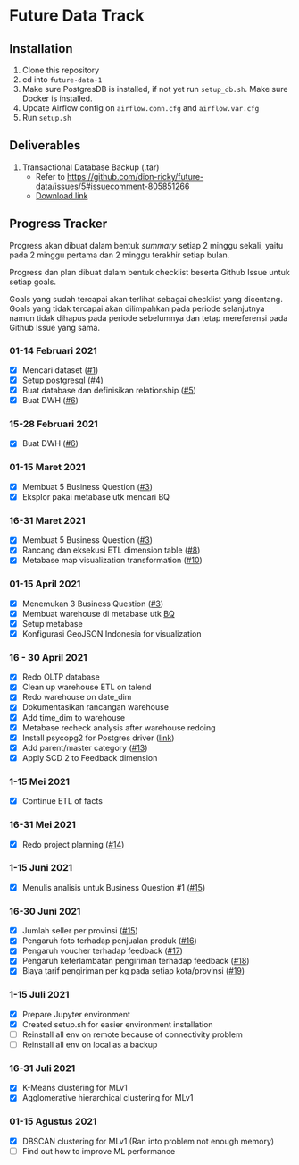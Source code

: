 # Future Data Track

## Installation
1. Clone this repository
2. cd into `future-data-1`
3. Make sure PostgresDB is installed, if not yet run `setup_db.sh`. Make sure Docker is installed.
4. Update Airflow config on `airflow.conn.cfg` and `airflow.var.cfg`
6. Run `setup.sh`

## Deliverables
1. Transactional Database Backup (.tar)
    - Refer to https://github.com/dion-ricky/future-data/issues/5#issuecomment-805851266
    - [Download link](https://storage.googleapis.com/dionricky-static/ecommerce.tar)

## Progress Tracker
Progress akan dibuat dalam bentuk *summary* setiap 2 minggu sekali, yaitu pada 2 minggu pertama dan 2 minggu terakhir setiap bulan.

Progress dan plan dibuat dalam bentuk checklist beserta Github Issue untuk setiap goals.

Goals yang sudah tercapai akan terlihat sebagai checklist yang dicentang. Goals yang tidak tercapai akan dilimpahkan pada periode selanjutnya namun tidak dihapus pada periode sebelumnya dan tetap mereferensi pada Github Issue yang sama.

### 01-14 Februari 2021
- [x] Mencari dataset ([#1](https://github.com/dion-ricky/future-data/issues/1))
- [x] Setup postgresql ([#4](https://github.com/dion-ricky/future-data/issues/4))
- [x] Buat database dan definisikan relationship ([#5](https://github.com/dion-ricky/future-data/issues/5))
- [x] Buat DWH ([#6](https://github.com/dion-ricky/future-data/issues/6))

### 15-28 Februari 2021
- [x] Buat DWH ([#6](https://github.com/dion-ricky/future-data/issues/6))

### 01-15 Maret 2021
- [x] Membuat 5 Business Question ([#3](https://github.com/dion-ricky/future-data/issues/3))
- [x] Eksplor pakai metabase utk mencari BQ

### 16-31 Maret 2021
- [x] Membuat 5 Business Question ([#3](https://github.com/dion-ricky/future-data/issues/3))
- [x] Rancang dan eksekusi ETL dimension table ([#8](https://github.com/dion-ricky/future-data/issues/8))
- [x] Metabase map visualization transformation ([#10](https://github.com/dion-ricky/future-data/issues/10))

### 01-15 April 2021
- [x] Menemukan 3 Business Question ([#3](https://github.com/dion-ricky/future-data/issues/3))
- [x] Membuat warehouse di metabase utk [BQ](https://github.com/dion-ricky/future-data/issues/3#issuecomment-809860470)
- [x] Setup metabase
- [x] Konfigurasi GeoJSON Indonesia for visualization

### 16 - 30 April 2021
- [x] Redo OLTP database
- [x] Clean up warehouse ETL on talend
- [x] Redo warehouse on date_dim
- [x] Dokumentasikan rancangan warehouse
- [x] Add time_dim to warehouse
- [x] Metabase recheck analysis after warehouse redoing
- [x] Install psycopg2 for Postgres driver ([link](https://www.psycopg.org/))
- [x] Add parent/master category ([#13](https://github.com/dion-ricky/future-data/issues/13))
- [x] Apply SCD 2 to Feedback dimension

### 1-15 Mei 2021
- [x] Continue ETL of facts

### 16-31 Mei 2021
- [x] Redo project planning ([#14](https://github.com/dion-ricky/future-data/issues/14))

### 1-15 Juni 2021
- [x] Menulis analisis untuk Business Question #1 ([#15](https://github.com/dion-ricky/future-data-1/issues/15))

### 16-30 Juni 2021
- [x] Jumlah seller per provinsi ([#15](https://github.com/dion-ricky/future-data-1/issues/15))
- [x] Pengaruh foto terhadap penjualan produk ([#16](https://github.com/dion-ricky/future-data-1/issues/16))
- [x] Pengaruh voucher terhadap feedback ([#17](https://github.com/dion-ricky/future-data-1/issues/17))
- [x] Pengaruh keterlambatan pengiriman terhadap feedback ([#18](https://github.com/dion-ricky/future-data-1/issues/18))
- [x] Biaya tarif pengiriman per kg pada setiap kota/provinsi ([#19](https://github.com/dion-ricky/future-data-1/issues/19))

### 1-15 Juli 2021
- [x] Prepare Jupyter environment
- [x] Created setup.sh for easier environment installation
- [ ] Reinstall all env on remote because of connectivity problem
- [ ] Reinstall all env on local as a backup

### 16-31 Juli 2021
- [x] K-Means clustering for MLv1
- [x] Agglomerative hierarchical clustering for MLv1

### 01-15 Agustus 2021
- [x] DBSCAN clustering for MLv1 (Ran into problem not enough memory)
- [ ] Find out how to improve ML performance
